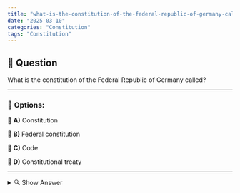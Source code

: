 ```yaml
---
title: "what-is-the-constitution-of-the-federal-republic-of-germany-called"
date: "2025-03-10"
categories: "Constitution"
tags: "Constitution"
---
```


## 📌 **Question**

What is the constitution of the Federal Republic of Germany called?



---

### 📝 **Options:**

🔘 **A)** Constitution

🔘 **B)** Federal constitution

🔘 **C)** Code

🔘 **D)** Constitutional treaty

---

<details>
  <summary>🔍 Show Answer</summary>

  <p>
💡  <b>Correct Answer:</b>  a
  </p>
  <p>
    📖<b>Explanation:</b>
    The Federal Republic of Germany is based on a basic legal order that functions as a constitution. After the Second World War, the Basic Law was passed in 1949 to define the political structures and the fundamental rights of citizens. The Basic Law serves as the highest legal basis of the state and regulates the organisation of state institutions and the relations between the Federation and the Länder. It ensures democratic principles, the rule of law and the protection of individual freedoms. Understanding this constitution is essential for knowledge of Germany's political system and legal framework.
  </p>
</details>
